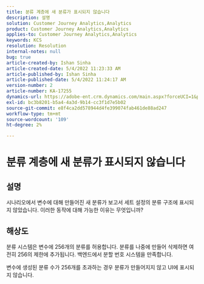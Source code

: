 ```yaml
---
title: 분류 계층에 새 분류가 표시되지 않습니다
description: 설명
solution: Customer Journey Analytics,Analytics
product: Customer Journey Analytics,Analytics
applies-to: Customer Journey Analytics,Analytics
keywords: KCS
resolution: Resolution
internal-notes: null
bug: true
article-created-by: Ishan Sinha
article-created-date: 5/4/2022 11:23:33 AM
article-published-by: Ishan Sinha
article-published-date: 5/4/2022 11:24:17 AM
version-number: 2
article-number: KA-17255
dynamics-url: https://adobe-ent.crm.dynamics.com/main.aspx?forceUCI=1&pagetype=entityrecord&etn=knowledgearticle&id=8489a29c-9ccb-ec11-a7b5-6045bd00db25
exl-id: bc3b8201-b5a4-4a3d-9b14-cc3f1d7e5b02
source-git-commit: e8f4ca2dd578944d4fe399074fab461de88ad247
workflow-type: tm+mt
source-wordcount: '109'
ht-degree: 2%

---
```


# 분류 계층에 새 분류가 표시되지 않습니다

## 설명


시나리오에서 변수에 대해 만들어진 새 분류가 보고서 세트 설정의 분류 구조에 표시되지 않았습니다. 이러한 동작에 대해 가능한 이유는 무엇입니까?


## 해상도


분류 시스템은 변수에 256개의 분류를 허용합니다. 분류를 나중에 만들어 삭제하면 여전히 256의 제한에 추가됩니다. 백엔드에서 분할 번호 시스템을 만족합니다.

변수에 생성된 분류 수가 256개를 초과하는 경우 분류가 만들어지지 않고 UI에 표시되지 않습니다.
